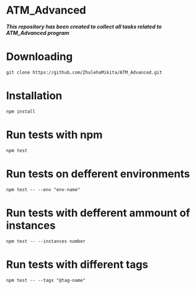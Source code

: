 # ATM_Advanced

***This repository has been created to collect all tasks related to ATM_Advanced program***

# Downloading
```
git clone https://github.com/ZhulehaMikita/ATM_Advanced.git
```
# Installation
```
npm install
```
# Run tests with npm
```
npm test
```
# Run tests on defferent environments
```
npm test -- --env "env-name"
```
# Run tests with defferent ammount of instances
```
npm test -- --instances number
```
# Run tests with different tags
```
npm test -- --tags "@tag-name"
```